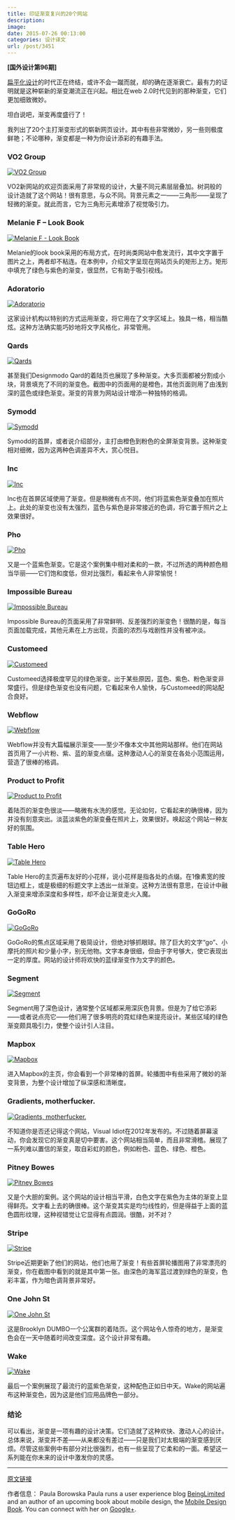```yaml
---
title: 印证渐变复兴的20个网站
description: 
image: 
date: 2015-07-26 00:13:00
categories: 设计译文
url: /post/3451
---
```


**[国外设计第96期]**

[扁平化设计](http://designmodo.com/flat-design-principles/)的时代正在终结，或许不会一蹴而就，却的确在逐渐衰亡。最有力的证明就是这种崭新的渐变潮流正在兴起。相比在web 2.0时代见到的那种渐变，它们更加细致微妙。

坦白说吧，渐变再度盛行了！

我列出了20个主打渐变形式的崭新网页设计。其中有些非常微妙，另一些则极度鲜艳；不论哪种，渐变都是一种为你设计添彩的有趣手法。

### VO2 Group

[![VO2 Group](http://designmodo.com/wp-content/uploads/2015/07/1.jpg)](http://vo2-group.com/en)

VO2新网站的欢迎页面采用了非常规的设计，大量不同元素层层叠加。树洞般的设计造就了这个网站！很有意思，与众不同。背景元素之一——三角形——呈现了轻微的渐变。就此而言，它为三角形元素增添了视觉吸引力。

### Melanie F – Look Book

[![Melanie F - Look Book](http://designmodo.com/wp-content/uploads/2015/07/2.jpg)](http://melanie-f.com/en/)

Melanie的look book采用的布局方式，在时尚类网站中愈发流行，其中文字置于图片之上，两者却不粘连。在本例中，介绍文字呈现在网站页头的矩形上方。矩形中填充了绿色与紫色的渐变，很显然，它有助于吸引视线。

### Adoratorio

[![Adoratorio](http://designmodo.com/wp-content/uploads/2015/07/3.jpg)](http://www.adoratorio.com/)

这家设计机构以特别的方式运用渐变，将它用在了文字区域上。独具一格，相当酷炫。这种方法确实能巧妙地将文字风格化，非常管用。

### Qards

[![Qards](http://designmodo.com/wp-content/uploads/2015/07/4.jpg)](http://designmodo.com/qards/)

甚至我们Designmodo Qard的着陆页也展现了多种渐变。大多页面都被分割成小块，背景填充了不同的渐变色。截图中的页面用的是橙色，其他页面则用了由浅到深的蓝色或绿色渐变。渐变的背景为网站设计增添一种独特的格调。

### Symodd

[![Symodd](http://designmodo.com/wp-content/uploads/2015/07/5.jpg)](http://www.symodd.com/)

Symodd的首屏，或者说介绍部分，主打由橙色到粉色的全屏渐变背景。这种渐变相对细微，因为这两种色调差异不大，赏心悦目。

### Inc

[![Inc](http://designmodo.com/wp-content/uploads/2015/07/6.jpg)](https://sendtoinc.com/)

Inc也在首屏区域使用了渐变。但是稍微有点不同，他们将蓝紫色渐变叠加在照片上。此处的渐变也没有太强烈，蓝色与紫色是非常接近的色调，将它置于照片之上效果很好。

### Pho

[![Pho](http://designmodo.com/wp-content/uploads/2015/07/7.jpg)](http://pho.madebysource.com/)

又是一个蓝紫色渐变。它是这个案例集中相对柔和的一款，不过所选的两种颜色相当华丽——它们饱和度低，但对比强烈，看起来令人非常愉悦！

### Impossible Bureau

[![Impossible Bureau](http://designmodo.com/wp-content/uploads/2015/07/8.jpg)](http://www.impossible-bureau.com/)

Impossible Bureau的页面采用了非常鲜明、反差强烈的渐变色！很酷的是，每当页面加载完成，其他元素在上方出现，页面的浓烈与戏剧性并没有被冲淡。

### Customeed

[![Customeed](http://designmodo.com/wp-content/uploads/2015/07/9.jpg)](https://www.customeed.com/)

Customeed选择极度罕见的绿色渐变。出于某些原因，蓝色、紫色、粉色渐变非常盛行。但是绿色渐变也没有问题，它看起来令人愉快，与Customeed的网站配合良好。

### Webflow

[![Webflow](http://designmodo.com/wp-content/uploads/2015/07/10.jpg)](https://webflow.com/)

Webflow并没有大篇幅展示渐变——至少不像本文中其他网站那样。他们在网站首页用了一小片粉、紫、蓝的渐变点缀。这种激动人心的渐变在各处小范围运用，营造了很棒的格调。

### Product to Profit

[![Product to Profit](http://designmodo.com/wp-content/uploads/2015/07/11.jpg)](https://masterclass.bumpsale.co/)

着陆页的渐变色很淡——略微有水洗的感觉。无论如何，它看起来的确很棒，因为并没有刻意突出。淡蓝淡紫色的渐变叠在照片上，效果很好。唤起这个网站一种友好的氛围。

### Table Hero

[![Table Hero](http://designmodo.com/wp-content/uploads/2015/07/12.jpg)](http://tablehero.com/)

Table Hero的主页遍布友好的小花样，说小花样是指各处的点缀。在1像素宽的按钮边框上，或是极细的标题文字上透出一丝渐变。这种方法很有意思，在设计中融入渐变来增添深度和多样性，却不会让渐变走火入魔。

### GoGoRo

[![GoGoRo](http://designmodo.com/wp-content/uploads/2015/07/13.jpg)](http://www.gogoro.com)

GoGoRo的焦点区域采用了极简设计，但绝对够抓眼球。除了巨大的文字“go”、小摩托的照片和少量小字，别无他物。文字本身很细，但由于字号够大，使它表现出一定的厚度。网站的设计师将欢快的蓝绿渐变作为文字的颜色。

### Segment

[![Segment](http://designmodo.com/wp-content/uploads/2015/07/14.jpg)](https://segment.com/redshift)

Segment用了深色设计，通常整个区域都采用深灰色背景。但是为了给它添彩——或者说点亮它——他们用了很多明亮的霓虹绿色来提亮设计。某些区域的绿色渐变颇具吸引力，使整个设计引人注目。

### Mapbox

[![Mapbox](http://designmodo.com/wp-content/uploads/2015/07/15.jpg)](https://www.mapbox.com/)

进入Mapbox的主页，你会看到一个非常棒的首屏。轮播图中有些采用了微妙的渐变背景，为整个设计增加了纵深感和清晰度。

### Gradients, motherfucker.

[![Gradients, motherfucker.](http://designmodo.com/wp-content/uploads/2015/07/16.jpg)](http://gradientsmotherfucker.com/)

不知道你是否还记得这个网站，Visual Idiot在2012年发布的。不过随着屏幕滚动，你会发现它的渐变真是切中要害。这个网站相当简单，而且非常滑稽。展现了一系列难以置信的渐变，取自彩虹的颜色，例如粉色、蓝色、绿色、橙色。

### Pitney Bowes

[![Pitney Bowes](http://designmodo.com/wp-content/uploads/2015/07/17.jpg)](http://www.pitneybowes.com/us)

又是个大胆的案例。这个网站的设计相当平滑，白色文字在紫色为主体的渐变上显得鲜亮。文字看上去的确很棒。这个渐变其实是均匀线性的，但是得益于上面的蓝色圆形纹理，这种视错觉让它显得有点圆润。很酷，对不对？

### Stripe

[![Stripe](http://designmodo.com/wp-content/uploads/2015/07/18.jpg)](https://stripe.com/)

Stripe近期更新了他们的网站，他们也用了渐变！有些首屏轮播图用了非常漂亮的渐变，你在截图中看到的就是其中第一张。由深色的海军蓝过渡到绿色的渐变，色彩丰富，作为暗色调背景非常好。

### One John St

[![One John St](http://designmodo.com/wp-content/uploads/2015/07/19.jpg)](http://onejohnst.com/)

这是Brooklyn DUMBO一个公寓群的着陆页。这个网站令人惊奇的地方，是渐变色会在一天中随着时间改变深度。这个设计非常有趣。

### Wake

[![Wake](http://designmodo.com/wp-content/uploads/2015/07/20.jpg)](http://wake.io/)

最后一个案例展现了最流行的蓝紫色渐变，这种配色正如日中天。Wake的网站遍布这种渐变色，因为这是他们应用品牌色一部分。

### 结论

可以看出，渐变是一项有趣的设计决策。它们造就了这种欢快、激动人心的设计。总体来说，渐变并不差——从来都没有差过——只是我们对太极端的渐变感到厌烦。尽管这些案例中有部分对比很强烈，也有一些呈现了它柔和的一面。希望这一系列能在你未来的设计中激发你的灵感。

---

[原文链接](http://designmodo.com/websites-gradients/)

作者信息：
Paula Borowska
Paula runs a user experience blog [BeingLimited](http://beinglimited.com/) and an author of an upcoming book about mobile design, the [Mobile Design Book](http://www.mobiledesignbook.com/). You can connect with her on [Google+](https://plus.google.com/+PaulaBorowska?rel=author).